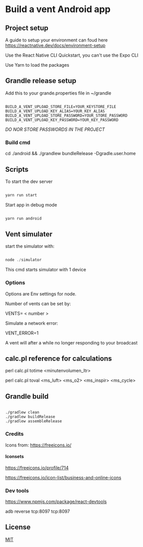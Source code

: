 # Build a vent Android app

## Project setup

A guide to setup your environment can foud here https://reactnative.dev/docs/environment-setup

Use the React Native CLI Quickstart, you can't use the Expo CLI

Use Yarn to load the packages

## Grandle release setup

Add this to your grande.properties file in ~/grandle

```

BUILD_A_VENT_UPLOAD_STORE_FILE=YOUR_KEYSTORE_FILE
BUILD_A_VENT_UPLOAD_KEY_ALIAS=YOUR_KEY_ALIAS
BUILD_A_VENT_UPLOAD_STORE_PASSWORD=YOUR_STORE_PASSWORD
BUILD_A_VENT_UPLOAD_KEY_PASSWORD=YOUR_KEY_PASSWORD

```

_DO NOR STORE PASSWORDS IN THE PROJECT_

### Build cmd

cd ./android && ./grandlew bundleRelease -Dgradle.user.home

## Scripts

To start the dev server

``` javascript

yarn run start

```

Start app in debug mode

``` javascript

yarn run android

```

## Vent simulater

start the simulator with:

``` javascript

node ./simulator

```

This cmd starts simulator with 1 device

### Options

Options are Env settings for node.

Number of vents can be set by:

VENTS= < number >

Simulate a network error:

VENT_ERROR=1

A vent will after a while no longer responding to your broadcast

## calc.pl reference for calculations

perl calc.pl totime <minutenvolumen_ltr> <rpm> <ratio> <o2-gehalt>

perl calc.pl toval <ms_luft> <ms_o2> <ms_inspir> <ms_cycle>

## Grandle build

```

./gradlew clean
./gradlew buildRelease
./gradlew assembleRelease

```

### Credits

Icons from:
https://freeicons.io/

#### Iconsets

https://freeicons.io/profile/714

https://freeicons.io/icon-list/business-and-online-icons

### Dev tools

https://www.npmjs.com/package/react-devtools

adb reverse tcp:8097 tcp:8097

## License

[MIT](LICENSE)

